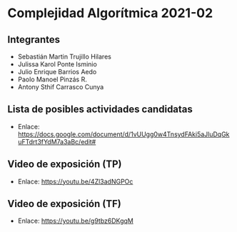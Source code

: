 # Complejidad Algorítmica 2021-02
## Integrantes
- Sebastián Martin Trujillo Hilares
- Julissa Karol Ponte Isminio
- Julio Enrique Barrios Aedo
- Paolo Manoel Pinzás R.
- Antony Sthif Carrasco Cunya

## Lista de posibles actividades candidatas
- Enlace: https://docs.google.com/document/d/1vUUgg0w4TnsydFAki5aJluDqGkuFTdrt3fYdM7a3aBc/edit#

## Video de exposición (TP)
- Enlace: https://youtu.be/4Zl3adNGPOc

## Video de exposición (TF)
- Enlace: https://youtu.be/g9tbz6DKgqM
